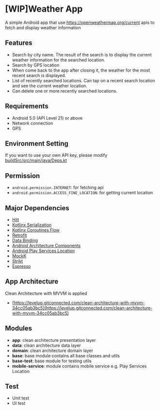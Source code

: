 # [WIP]Weather App

A simple Android app that use https://openweathermap.org/current apis to fetch and display weather information

## Features

- Search by city name. The result of the search is to display the current weather information for the searched location.
- Search by GPS location
- When come back to the app after closing it, the weather for the most recent search is displayed.
- List of recently searched locations. Can tap on a recent search location and see the current weather location.
- Can delete one or more recently searched locations.

## Requirements

- Android 5.0 (API Level 21) or above
- Network connection
- GPS

## Environment Setting

If you want to use your own API key, please modify [buildSrc/src/main/java/Deps.kt](./buildSrc/src/main/java/Deps.kt)

## Permission

- `android.permission.INTERNET`: for fetching api
- `android.permission.ACCESS_FINE_LOCATION`: for getting current location

## Major Dependencies

- [Hilt](https://dagger.dev/hilt/)
- [Kotlinx Serialization](https://github.com/Kotlin/kotlinx.serialization)
- [Kotlinx Coroutines Flow](https://kotlin.github.io/kotlinx.coroutines/kotlinx-coroutines-core/kotlinx.coroutines.flow/-flow/)
- [Retrofit](http://square.github.io/retrofit)
- [Data Binding](https://developer.android.com/topic/libraries/data-binding/index.html)
- [Android Architecture Components](https://developer.android.com/topic/libraries/architecture)
- [Android Play Services Location](https://developer.android.com/training/location)
- [MockK](https://mockk.io/)
- [Strikt](https://strikt.io/)
- [Espresso](https://developer.android.com/training/testing/espresso)

## App Architecture

Clean Architecture with MVVM is applied
- [https://levelup.gitconnected.com/clean-architecture-with-mvvm-34cc05ab3bc5](https://levelup.gitconnected.com/clean-architecture-with-mvvm-34cc05ab3bc5)

## Modules

- **app**: clean architecture presentation layer
- **data**: clean architecture data layer
- **domain**: clean architecture domain layer
- **base**: base module contains all base classes and utils
- **base-test**: base module for testing utils
- **mobile-service**: module contains mobile service e.g. Play Services Location

## Test

- Unit test
- UI test
